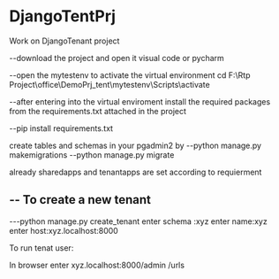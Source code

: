 # DjangoTentPrj
Work on DjangoTenant project

--download the project and open it visual code or pycharm

--open the mytestenv to activate the virtual environment
cd F:\Rtp Project\office\DemoPrj_tent\mytestenv\Scripts\activate

--after entering into the virtual enviroment install the required packages from the 
requirements.txt attached in the project

--pip install requirements.txt

create tables and schemas in your pgadmin2
 by
--python manage.py makemigrations
--python manage.py migrate


already  sharedapps and tenantapps are set according to requierment

-- To create a new tenant
---------------------------

---python manage.py create_tenant
  enter schema :xyz
  enter name:xyz
  enter host:xyz.localhost:8000

To run tenat user:

In browser enter xyz.localhost:8000/admin
                                   /urls
 


